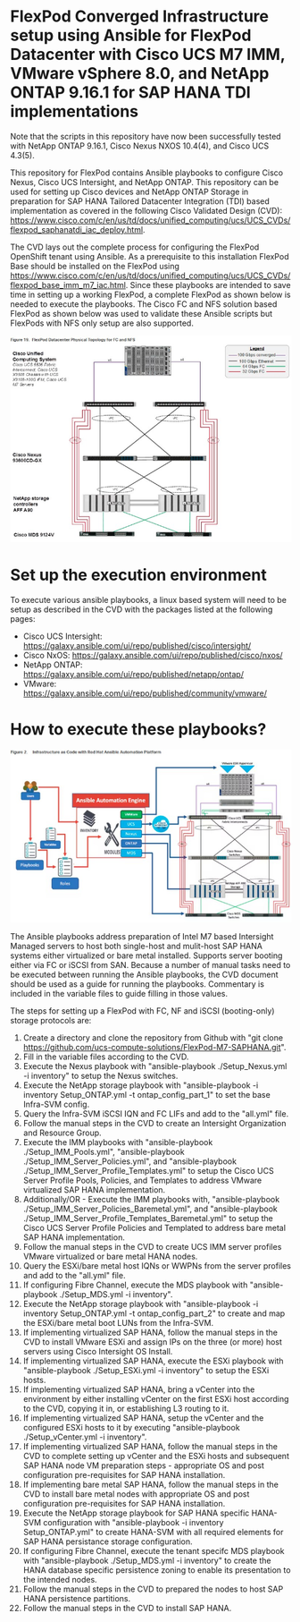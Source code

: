 # FlexPod Converged Infrastructure setup using Ansible for FlexPod Datacenter with Cisco UCS M7 IMM, VMware vSphere 8.0, and NetApp ONTAP 9.16.1 for SAP HANA TDI implementations 

Note that the scripts in this repository have now been successfully tested with NetApp ONTAP 9.16.1, Cisco Nexus NXOS 10.4(4), and Cisco UCS 4.3(5).

This repository for FlexPod contains Ansible playbooks to configure Cisco Nexus, Cisco UCS Intersight, and NetApp ONTAP. This repository can be used for setting up Cisco devices and NetApp ONTAP Storage in preparation for SAP HANA Tailored Datacenter Integration (TDI) based implementation as covered in the following Cisco Validated Design (CVD): https://www.cisco.com/c/en/us/td/docs/unified_computing/ucs/UCS_CVDs/flexpod_saphanatdi_iac_deploy.html.

The CVD lays out the complete process for configuring the FlexPod OpenShift tenant using Ansible. As a prerequisite to this installation FlexPod Base should be installed on the FlexPod using https://www.cisco.com/c/en/us/td/docs/unified_computing/ucs/UCS_CVDs/flexpod_base_imm_m7_iac.html. Since these playbooks are intended to save time in setting up a working FlexPod, a complete FlexPod as shown below is needed to execute the playbooks. The Cisco FC and NFS solution based FlexPod as shown below was used to validate these Ansible scripts but FlexPods with NFS only setup are also supported.

![block-diagram](https://github.com/ucs-compute-solutions/FlexPod-M7-SAPHANA/blob/main/ReadmePics/Main-Topology.jpg)

# Set up the execution environment

To execute various ansible playbooks, a linux based system will need to be setup as described in the CVD with the packages listed at the following pages:

- Cisco UCS Intersight: https://galaxy.ansible.com/ui/repo/published/cisco/intersight/
- Cisco NxOS: https://galaxy.ansible.com/ui/repo/published/cisco/nxos/
- NetApp ONTAP: https://galaxy.ansible.com/ui/repo/published/netapp/ontap/
- VMware: https://galaxy.ansible.com/ui/repo/published/community/vmware/

# How to execute these playbooks?

![block-diagram](https://github.com/ucs-compute-solutions/FlexPod-M7-SAPHANA/blob/main/ReadmePics/Ansible-Order.jpg)

The Ansible playbooks address preparation of Intel M7 based Intersight Managed servers to host both single-host and mulit-host SAP HANA systems either virtualized or bare metal installed. Supports server booting either via FC or iSCSI from SAN. 
Because a number of manual tasks need to be executed between running the Ansible playbooks, the CVD document should be used as a guide for running the playbooks. Commentary is included in the variable files to guide filling in those values.

The steps for setting up a FlexPod with FC, NF and iSCSI (booting-only) storage protocols are:

1.  Create a directory and clone the repository from Github with "git clone https://github.com/ucs-compute-solutions/FlexPod-M7-SAPHANA.git".
2.  Fill in the variable files according to the CVD.
3.  Execute the Nexus playbook with "ansible-playbook ./Setup_Nexus.yml -i inventory" to setup the Nexus switches.
4.  Execute the NetApp storage playbook with "ansible-playbook -i inventory Setup_ONTAP.yml -t ontap_config_part_1" to set the base Infra-SVM config.
5.  Query the Infra-SVM iSCSI IQN and FC LIFs and add to the "all.yml" file.
6.  Follow the manual steps in the CVD to create an Intersight Organization and Resource Group.
7.  Execute the IMM playbooks with "ansible-playbook ./Setup_IMM_Pools.yml", "ansible-playbook ./Setup_IMM_Server_Policies.yml", and "ansible-playbook ./Setup_IMM_Server_Profile_Templates.yml" to setup the Cisco UCS Server Profile Pools, Policies, and Templates to address VMware virtualized SAP HANA implementation.
8.  Additionally/OR - Execute the IMM playbooks with, "ansible-playbook ./Setup_IMM_Server_Policies_Baremetal.yml", and "ansible-playbook ./Setup_IMM_Server_Profile_Templates_Baremetal.yml" to setup the Cisco UCS Server Profile Policies and Templated to address bare metal SAP HANA implementation.
9.  Follow the manual steps in the CVD to create UCS IMM server profiles VMware virtualized or bare metal HANA nodes.
10. Query the ESXi/bare metal host IQNs or WWPNs from the server profiles and add to the "all.yml" file.
11. If configuring Fibre Channel, execute the MDS playbook with "ansible-playbook ./Setup_MDS.yml -i inventory".
12. Execute the NetApp storage playbook with "ansible-playbook -i inventory Setup_ONTAP.yml -t ontap_config_part_2" to create and map the ESXi/bare metal boot LUNs from the Infra-SVM.
13. If implementing virtualized SAP HANA, follow the manual steps in the CVD to install VMware ESXi and assign IPs on the three (or more) host servers using Cisco Intersight OS Install.
14. If implementing virtualized SAP HANA, execute the ESXi playbook with "ansible-playbook ./Setup_ESXi.yml -i inventory" to setup the ESXi hosts.
15. If implementing virtualized SAP HANA, bring a vCenter into the environment by either installing vCenter on the first ESXi host according to the CVD, copying it in, or establishing L3 routing to it.
16. If implementing virtualized SAP HANA, setup the vCenter and the configured ESXi hosts to it by executing "ansible-playbook ./Setup_vCenter.yml -i inventory".
17. If implementing virtualized SAP HANA, follow the manual steps in the CVD to complete setting up vCenter and the ESXi hosts and subsequent SAP HANA node VM preparation steps - appropriate OS and post configuration pre-requisites for SAP HANA installation.
18. If implementing bare metal SAP HANA, follow the manual steps in the CVD to install bare metal nodes with appropriate OS and post configuration pre-requisites for SAP HANA installation.
19. Execute the NetApp storage playbook for SAP HANA specific HANA-SVM configuration with "ansible-playbook -i inventory Setup_ONTAP.yml" to create HANA-SVM with all required elements for SAP HANA persistance storage configuration.
11. If configuring Fibre Channel, execute the tenant specifc MDS playbook with "ansible-playbook ./Setup_MDS.yml -i inventory" to create the HANA database specific persistence zoning to enable its presentation to the intended nodes.
20. Follow the manual steps in the CVD to prepared the nodes to host SAP HANA persistence partitions.
21. Follow the manual steps in the CVD to install SAP HANA.